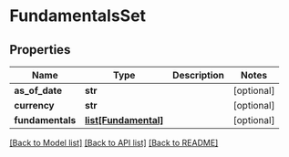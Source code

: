 # FundamentalsSet

## Properties
Name | Type | Description | Notes
------------ | ------------- | ------------- | -------------
**as_of_date** | **str** |  | [optional] 
**currency** | **str** |  | [optional] 
**fundamentals** | [**list[Fundamental]**](Fundamental.md) |  | [optional] 

[[Back to Model list]](../README.md#documentation-for-models) [[Back to API list]](../README.md#documentation-for-api-endpoints) [[Back to README]](../README.md)

